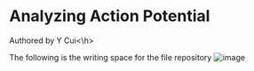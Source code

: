 # Analyzing Action Potential
<h>Authored by Y Cui<\h>

The following is the writing space for the file repository
![image](https://user-images.githubusercontent.com/117530949/213501535-c1abf6b5-0c58-45a9-b8ce-8dab2fc857d4.png)

